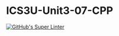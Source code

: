 # ICS3U-Unit3-07-CPP

[![GitHub's Super Linter](https://github.com/Huzaifa-Khalid-2/ICS3U-Unit3-07-CPP/workflows/GitHub's%20Super%20Linter/badge.svg)](https://github.com/Huzaifa-Khalid-2/ICS3U-Unit3-07-CPP/actions)
